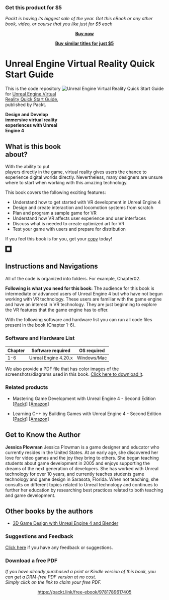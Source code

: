 
### Get this product for $5

<i>Packt is having its biggest sale of the year. Get this eBook or any other book, video, or course that you like just for $5 each</i>


<b><p align='center'>[Buy now](https://packt.link/9781789617405)</p></b>


<b><p align='center'>[Buy similar titles for just $5](https://subscription.packtpub.com/search)</p></b>


# Unreal Engine Virtual Reality Quick Start Guide

<a href="https://www.packtpub.com/game-development/unreal-engine-virtual-reality-quick-start-guide?utm_source=github&utm_medium=repository&utm_campaign=9781789617405 "><img src="https://dz13w8afd47il.cloudfront.net/sites/default/files/imagecache/ppv4_main_book_cover/12245cover.png" alt="Unreal Engine Virtual Reality Quick Start Guide" height="256px" align="right"></a>

This is the code repository for [Unreal Engine Virtual Reality Quick Start Guide](https://www.packtpub.com/game-development/unreal-engine-virtual-reality-quick-start-guide?utm_source=github&utm_medium=repository&utm_campaign=9781789617405 ), published by Packt.

**Design and Develop immersive virtual reality experiences with Unreal Engine 4**

## What is this book about?
With the ability to put players directly in the game, virtual reality gives users the chance to experience digital worlds directly. Nevertheless, many designers are unsure where to start when working with this amazing technology.

This book covers the following exciting features:
* Understand how to get started with VR development in Unreal Engine 4 
* Design and create interaction and locomotion systems from scratch 
* Plan and program a sample game for VR 
* Understand how VR affects user experience and user interfaces 
* Discuss what is needed to create optimized art for VR 
* Test your game with users and prepare for distribution 

If you feel this book is for you, get your [copy](https://www.amazon.com/dp/1789617405) today!

<a href="https://www.packtpub.com/?utm_source=github&utm_medium=banner&utm_campaign=GitHubBanner"><img src="https://raw.githubusercontent.com/PacktPublishing/GitHub/master/GitHub.png" 
alt="https://www.packtpub.com/" border="5" /></a>

## Instructions and Navigations
All of the code is organized into folders. For example, Chapter02.



**Following is what you need for this book:**
The audience for this book is intermediate or advanced users of Unreal Engine 4 but who have not begun working with VR technology. These users are familiar with the game engine and have an interest in VR technology. They are just beginning to explore the VR features that the game engine has to offer.

With the following software and hardware list you can run all code files present in the book (Chapter 1-6).
### Software and Hardware List
| Chapter | Software required | OS required |
| -------- | ------------------------------------ | ----------------------------------- |
| 1-6 | Unreal Engine 4.20.x | Windows/Mac |


We also provide a PDF file that has color images of the screenshots/diagrams used in this book. [Click here to download it](https://www.packtpub.com/sites/default/files/downloads/9781789617405_ColorImages.pdf).

### Related products
* Mastering Game Development with Unreal Engine 4 - Second Edition [[Packt]](https://www.packtpub.com/game-development/mastering-game-development-unreal-engine-4-second-edition?utm_source=github&utm_medium=repository&utm_campaign=9781788991445 ) [[Amazon]](https://www.amazon.com/dp/1788991443)

* Learning C++ by Building Games with Unreal Engine 4 - Second Edition [[Packt]](https://www.packtpub.com/game-development/learning-c-building-games-unreal-engine-4-second-edition?utm_source=github&utm_medium=repository&utm_campaign=9781788476249 ) [[Amazon]](https://www.amazon.com/dp/1788476247)



## Get to Know the Author
**Jessica Plowman**
Jessica Plowman is a game designer and educator who currently resides in the United States. At an early age, she discovered her love for video games and the joy they bring to others. She began teaching students about game development in 2005 and enjoys supporting the dreams of the next generation of developers. She has worked with Unreal technology for over 10 years, and currently teaches students game technology and game design in Sarasota, Florida. When not teaching, she consults on different topics related to Unreal technology and continues to further her education by researching best practices related to both teaching and game development.



## Other books by the authors
* [3D Game Design with Unreal Engine 4 and Blender](https://www.packtpub.com/game-development/3d-game-design-unreal-engine-4-and-blender?utm_source=Github&utm_medium=Repository&utm_campaign=9781785881466)


### Suggestions and Feedback
[Click here](https://docs.google.com/forms/d/e/1FAIpQLSdy7dATC6QmEL81FIUuymZ0Wy9vH1jHkvpY57OiMeKGqib_Ow/viewform) if you have any feedback or suggestions.


### Download a free PDF

 <i>If you have already purchased a print or Kindle version of this book, you can get a DRM-free PDF version at no cost.<br>Simply click on the link to claim your free PDF.</i>
<p align="center"> <a href="https://packt.link/free-ebook/9781789617405">https://packt.link/free-ebook/9781789617405 </a> </p>